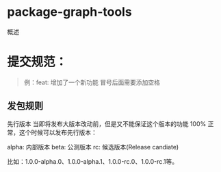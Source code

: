 # package-graph-tools
概述

# 提交规范：
> 例：feat: 增加了一个新功能
冒号后面需要添加空格




## 发包规则
先行版本
当即将发布大版本改动前，但是又不能保证这个版本的功能 100% 正常，这个时候可以发布先行版本：

alpha: 内部版本
beta: 公测版本
rc: 候选版本(Release candiate)

比如：1.0.0-alpha.0、1.0.0-alpha.1、1.0.0-rc.0、1.0.0-rc.1等。

